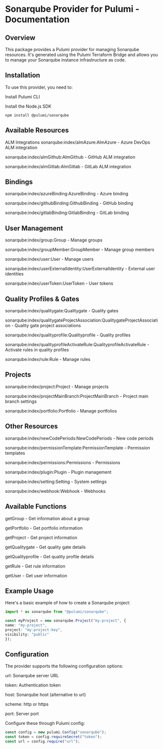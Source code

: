 # Sonarqube Provider for Pulumi - Documentation

## Overview
This package provides a Pulumi provider for managing Sonarqube resources. It's generated using the Pulumi Terraform Bridge and allows you to manage your Sonarqube instance infrastructure as code.

## Installation
To use this provider, you need to:

Install Pulumi CLI

Install the Node.js SDK

```npm install @pulumi/sonarqube```

## Available Resources
ALM Integrations
sonarqube:index/almAzure:AlmAzure - Azure DevOps ALM integration

sonarqube:index/almGithub:AlmGithub - GitHub ALM integration

sonarqube:index/almGitlab:AlmGitlab - GitLab ALM integration

## Bindings
sonarqube:index/azureBinding:AzureBinding - Azure binding

sonarqube:index/githubBinding:GithubBinding - GitHub binding

sonarqube:index/gitlabBinding:GitlabBinding - GitLab binding

## User Management
sonarqube:index/group:Group - Manage groups

sonarqube:index/groupMember:GroupMember - Manage group members

sonarqube:index/user:User - Manage users

sonarqube:index/userExternalIdentity:UserExternalIdentity - External user identities

sonarqube:index/userToken:UserToken - User tokens

## Quality Profiles & Gates
sonarqube:index/qualitygate:Qualitygate - Quality gates

sonarqube:index/qualitygateProjectAssociation:QualitygateProjectAssociation - Quality gate project associations

sonarqube:index/qualityprofile:Qualityprofile - Quality profiles

sonarqube:index/qualityprofileActivateRule:QualityprofileActivateRule - Activate rules in quality profiles

sonarqube:index/rule:Rule - Manage rules

## Projects
sonarqube:index/project:Project - Manage projects

sonarqube:index/projectMainBranch:ProjectMainBranch - Project main branch settings

sonarqube:index/portfolio:Portfolio - Manage portfolios

## Other Resources
sonarqube:index/newCodePeriods:NewCodePeriods - New code periods

sonarqube:index/permissionTemplate:PermissionTemplate - Permission templates

sonarqube:index/permissions:Permissions - Permissions

sonarqube:index/plugin:Plugin - Plugin management

sonarqube:index/setting:Setting - System settings

sonarqube:index/webhook:Webhook - Webhooks

## Available Functions
getGroup - Get information about a group

getPortfolio - Get portfolio information

getProject - Get project information

getQualitygate - Get quality gate details

getQualityprofile - Get quality profile details

getRule - Get rule information

getUser - Get user information

## Example Usage
Here's a basic example of how to create a Sonarqube project:

```typescript
import * as sonarqube from "@pulumi/sonarqube";

const myProject = new sonarqube.Project("my-project", {
name: "my-project",
project: "my-project-key",
visibility: "public"
});
```

## Configuration
The provider supports the following configuration options:

url: Sonarqube server URL

token: Authentication token

host: Sonarqube host (alternative to url)

scheme: http or https

port: Server port

Configure these through Pulumi config:

```typescript
const config = new pulumi.Config("sonarqube");
const token = config.requireSecret("token");
const url = config.require("url");
```